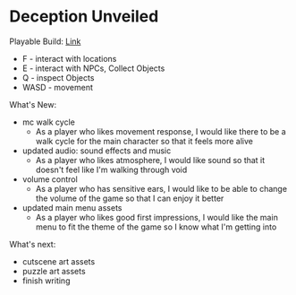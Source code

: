 # Deception Unveiled
 
Playable Build: [Link](https://dahmanp.github.io/Deception-Unveiled/)
- F - interact with  locations
- E - interact with NPCs, Collect Objects
- Q - inspect Objects
- WASD - movement

What's New:
- mc walk cycle
	- As a player who likes movement response, I would like there to be
	  a walk cycle for the main character so that it feels more alive
- updated audio: sound effects and music
	- As a player who likes atmosphere, I would like sound so that it
	  doesn't feel like I'm walking through void
- volume control
	- As a player who has sensitive ears, I would like to be able to
	  change the volume of the game so that I can enjoy it better
- updated main menu assets
	- As a player who likes good first impressions, I would like the
	  main menu to fit the theme of the game so I know what I'm getting
	  into

What's next:
- cutscene art assets
- puzzle art assets
- finish writing
